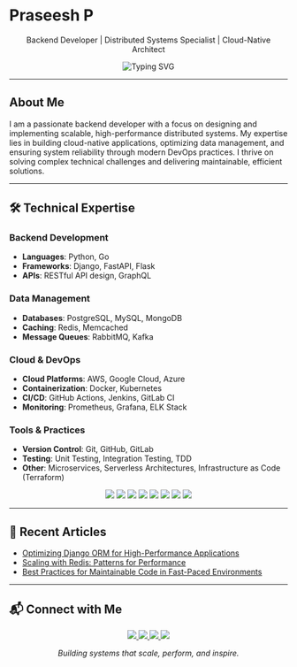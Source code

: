 # Praseesh P

<p align="center">
  Backend Developer | Distributed Systems Specialist | Cloud-Native Architect
</p>

<p align="center">
  <img src="https://readme-typing-svg.demolab.com?font=Source+Code+Pro&size=24&duration=3000&pause=500&color=0078D4&center=true&vCenter=true&width=800&lines=Crafting+Robust+Backend+Solutions;Optimizing+System+Performance;Building+Scalable+Cloud+Architectures" alt="Typing SVG" />
</p>

---

## About Me

I am a passionate backend developer with a focus on designing and implementing scalable, high-performance distributed systems. My expertise lies in building cloud-native applications, optimizing data management, and ensuring system reliability through modern DevOps practices. I thrive on solving complex technical challenges and delivering maintainable, efficient solutions.

---

## 🛠️ Technical Expertise

### Backend Development
- **Languages**: Python, Go
- **Frameworks**: Django, FastAPI, Flask
- **APIs**: RESTful API design, GraphQL

### Data Management
- **Databases**: PostgreSQL, MySQL, MongoDB
- **Caching**: Redis, Memcached
- **Message Queues**: RabbitMQ, Kafka

### Cloud & DevOps
- **Cloud Platforms**: AWS, Google Cloud, Azure
- **Containerization**: Docker, Kubernetes
- **CI/CD**: GitHub Actions, Jenkins, GitLab CI
- **Monitoring**: Prometheus, Grafana, ELK Stack

### Tools & Practices
- **Version Control**: Git, GitHub, GitLab
- **Testing**: Unit Testing, Integration Testing, TDD
- **Other**: Microservices, Serverless Architectures, Infrastructure as Code (Terraform)

<div align="center">
  <img src="https://img.shields.io/badge/-Python-3776AB?style=for-the-badge&logo=python&logoColor=white" />
  <img src="https://img.shields.io/badge/-Django-092E20?style=for-the-badge&logo=django&logoColor=white" />
  <img src="https://img.shields.io/badge/-FastAPI-009688?style=for-the-badge&logo=fastapi&logoColor=white" />
  <img src="https://img.shields.io/badge/-PostgreSQL-4169E1?style=for-the-badge&logo=postgresql&logoColor=white" />
  <img src="https://img.shields.io/badge/-Redis-DC382D?style=for-the-badge&logo=redis&logoColor=white" />
  <img src="https://img.shields.io/badge/-AWS-232F3E?style=for-the-badge&logo=amazon-aws&logoColor=white" />
  <img src="https://img.shields.io/badge/-Kubernetes-326CE5?style=for-the-badge&logo=kubernetes&logoColor=white" />
  <img src="https://img.shields.io/badge/-Docker-2496ED?style=for-the-badge&logo=docker&logoColor=white" />
</div>

---


## 📝 Recent Articles

<!-- BLOG-POST-LIST:START -->
- [Optimizing Django ORM for High-Performance Applications](https://dev.to/praseesh_p_/optimizing-django-orm)
- [Scaling with Redis: Patterns for Performance](https://dev.to/praseesh_p_/scaling-with-redis)
- [Best Practices for Maintainable Code in Fast-Paced Environments](https://dev.to/praseesh_p_/maintainable-code)
<!-- BLOG-POST-LIST:END -->

---

## 📬 Connect with Me

<p align="center">
  <a href="https://www.linkedin.com/in/praseesh">
    <img src="https://img.shields.io/badge/LinkedIn-0077B5?style=for-the-badge&logo=linkedin&logoColor=white" />
  </a>
  <a href="mailto:praseeshprasee@gmail.com">
    <img src="https://img.shields.io/badge/Gmail-D14836?style=for-the-badge&logo=gmail&logoColor=white" />
  </a>
  <a href="https://leetcode.com/u/praseesh/">
    <img src="https://img.shields.io/badge/LeetCode-FFA116?style=for-the-badge&logo=leetcode&logoColor=white" />
  </a>
  <a href="https://dev.to/praseesh_p_">
    <img src="https://img.shields.io/badge/dev.to-0A0A0A?style=for-the-badge&logo=devdotto&logoColor=white" />
  </a>
</p>

<p align="center">
  <em>Building systems that scale, perform, and inspire.</em>
</p>
